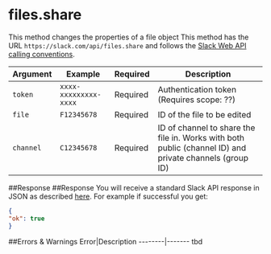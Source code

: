 # files.share
This method changes the properties of a file object
This method has the URL `https://slack.com/api/files.share` and follows the [Slack Web API calling conventions](https://api.slack.com/web#basics).

Argument|Example|Required|Description
--------|-------|--------|-----------
`token`|`xxxx-xxxxxxxxx-xxxx`|Required|Authentication token (Requires scope: ??)
`file`|`F12345678`|Required|ID of the file to be edited
`channel`|`C12345678`|Required|ID of channel to share the file in. Works with both public (channel ID) and private channels (group ID)
##Response
##Response
You will receive a standard Slack API response in JSON as described [here](https://api.slack.com/web#basics). For example if successful you get:

```json
{
"ok": true
}
```
##Errors & Warnings
Error|Description
--------|-------
tbd

